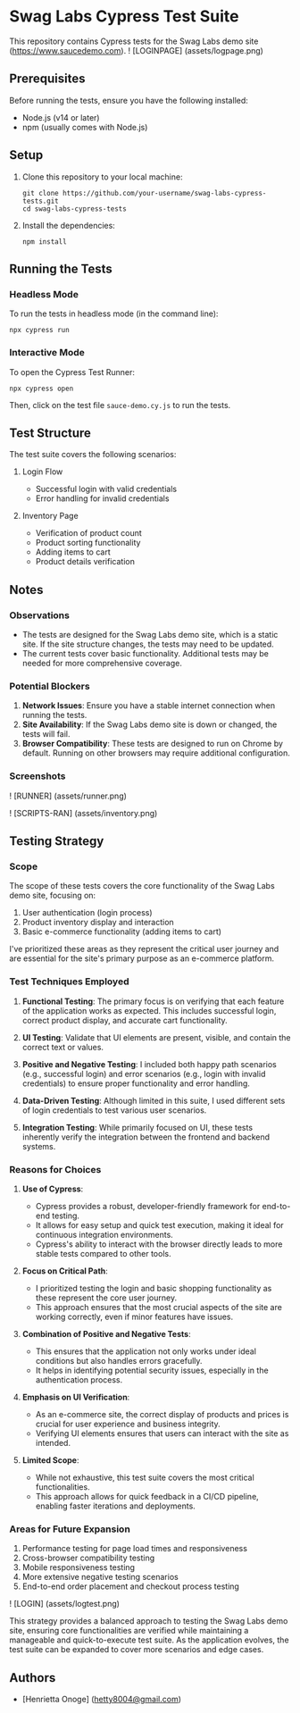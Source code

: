 # Swag Labs Cypress Test Suite

This repository contains Cypress tests for the Swag Labs demo site (https://www.saucedemo.com).
! [LOGINPAGE] (assets/logpage.png)

## Prerequisites

Before running the tests, ensure you have the following installed:

- Node.js (v14 or later)
- npm (usually comes with Node.js)

## Setup

1. Clone this repository to your local machine:
   ```
   git clone https://github.com/your-username/swag-labs-cypress-tests.git
   cd swag-labs-cypress-tests
   ```

2. Install the dependencies:
   ```
   npm install
   ```

## Running the Tests

### Headless Mode

To run the tests in headless mode (in the command line):

```
npx cypress run
```

### Interactive Mode

To open the Cypress Test Runner:

```
npx cypress open
```

Then, click on the test file `sauce-demo.cy.js` to run the tests.

## Test Structure

The test suite covers the following scenarios:

1. Login Flow
   - Successful login with valid credentials
   - Error handling for invalid credentials

2. Inventory Page
   - Verification of product count
   - Product sorting functionality
   - Adding items to cart
   - Product details verification

## Notes

### Observations

- The tests are designed for the Swag Labs demo site, which is a static site. If the site structure changes, the tests may need to be updated.
- The current tests cover basic functionality. Additional tests may be needed for more comprehensive coverage.

### Potential Blockers

1. **Network Issues**: Ensure you have a stable internet connection when running the tests.
2. **Site Availability**: If the Swag Labs demo site is down or changed, the tests will fail.
3. **Browser Compatibility**: These tests are designed to run on Chrome by default. Running on other browsers may require additional configuration.

### Screenshots

! [RUNNER] (assets/runner.png)

! [SCRIPTS-RAN] (assets/inventory.png)


## Testing Strategy

### Scope

The scope of these tests covers the core functionality of the Swag Labs demo site, focusing on:

1. User authentication (login process)
2. Product inventory display and interaction
3. Basic e-commerce functionality (adding items to cart)

I've prioritized these areas as they represent the critical user journey and are essential for the site's primary purpose as an e-commerce platform.

### Test Techniques Employed

1. **Functional Testing**: The primary focus is on verifying that each feature of the application works as expected. This includes successful login, correct product display, and accurate cart functionality.

2. **UI Testing**:  Validate that UI elements are present, visible, and contain the correct text or values.

3. **Positive and Negative Testing**: I included both happy path scenarios (e.g., successful login) and error scenarios (e.g., login with invalid credentials) to ensure proper functionality and error handling.

4. **Data-Driven Testing**: Although limited in this suite, I used different sets of login credentials to test various user scenarios.

5. **Integration Testing**: While primarily focused on UI, these tests inherently verify the integration between the frontend and backend systems.

### Reasons for Choices

1. **Use of Cypress**: 
   - Cypress provides a robust, developer-friendly framework for end-to-end testing.
   - It allows for easy setup and quick test execution, making it ideal for continuous integration environments.
   - Cypress's ability to interact with the browser directly leads to more stable tests compared to other tools.

2. **Focus on Critical Path**:
   - I prioritized testing the login and basic shopping functionality as these represent the core user journey.
   - This approach ensures that the most crucial aspects of the site are working correctly, even if minor features have issues.

3. **Combination of Positive and Negative Tests**:
   - This ensures that the application not only works under ideal conditions but also handles errors gracefully.
   - It helps in identifying potential security issues, especially in the authentication process.

4. **Emphasis on UI Verification**:
   - As an e-commerce site, the correct display of products and prices is crucial for user experience and business integrity.
   - Verifying UI elements ensures that users can interact with the site as intended.

5. **Limited Scope**:
   - While not exhaustive, this test suite covers the most critical functionalities.
   - This approach allows for quick feedback in a CI/CD pipeline, enabling faster iterations and deployments.

### Areas for Future Expansion

1. Performance testing for page load times and responsiveness
2. Cross-browser compatibility testing
3. Mobile responsiveness testing
4. More extensive negative testing scenarios
5. End-to-end order placement and checkout process testing

! [LOGIN] (assets/logtest.png)

This strategy provides a balanced approach to testing the Swag Labs demo site, ensuring core functionalities are verified while maintaining a manageable and quick-to-execute test suite. As the application evolves, the test suite can be expanded to cover more scenarios and edge cases.

## Authors
- [Henrietta Onoge] (hetty8004@gmail.com)